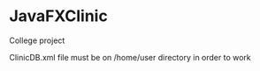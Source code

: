 # JavaFXClinic

College project

ClinicDB.xml file must be on /home/user directory in order to work
